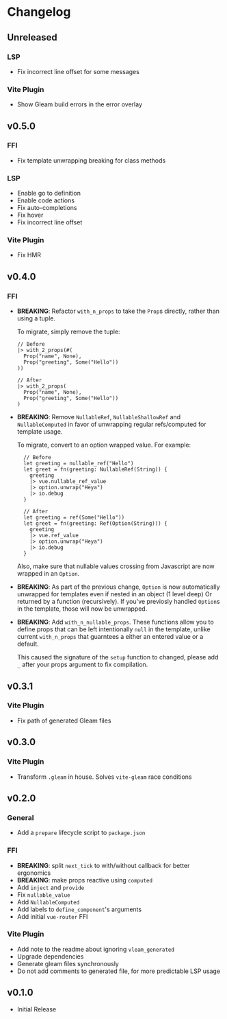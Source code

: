 # Changelog

## Unreleased

### LSP

- Fix incorrect line offset for some messages

### Vite Plugin

- Show Gleam build errors in the error overlay

## v0.5.0

### FFI

- Fix template unwrapping breaking for class methods

### LSP

- Enable go to definition
- Enable code actions
- Fix auto-completions
- Fix hover
- Fix incorrect line offset

### Vite Plugin

- Fix HMR

## v0.4.0

### FFI

- **BREAKING**: Refactor `with_n_props` to take the `Prop`s directly, rather than
  using a tuple.

  To migrate, simply remove the tuple:

  ```gleam
  // Before
  |> with_2_props(#(
    Prop("name", None),
    Prop("greeting", Some("Hello"))
  ))

  // After
  |> with_2_props(
    Prop("name", None),
    Prop("greeting", Some("Hello"))
  )
  ```

- **BREAKING**: Remove `NullableRef`, `NullableShallowRef` and `NullableComputed`
  in favor of unwrapping regular refs/computed for template usage.

  To migrate, convert to an option wrapped value. For example:

  ```gleam
    // Before
    let greeting = nullable_ref("Hello")
    let greet = fn(greeting: NullableRef(String)) {
      greeting
      |> vue.nullable_ref_value
      |> option.unwrap("Heya")
      |> io.debug
    }

    // After
    let greeting = ref(Some("Hello"))
    let greet = fn(greeting: Ref(Option(String))) {
      greeting
      |> vue.ref_value
      |> option.unwrap("Heya")
      |> io.debug
    }
  ```

  Also, make sure that nullable values crossing from Javascript are now wrapped
  in an `Option`.

- **BREAKING**: As part of the previous change, `Option` is now automatically
  unwrapped for templates even if nested in an object (1 level deep) Or returned
  by a function (recursively). If you've previosly handled `Option`s in the
  template, those will now be unwrapped.

- **BREAKING**: Add `with_n_nullable_props`. These functions allow you to define props that
  can be left intentionally `null` in the template, unlike current `with_n_props`
  that guarntees a either an entered value or a default.

  This caused the signature of the `setup` function to changed, please add `_`
  after your props argument to fix compilation.

## v0.3.1

### Vite Plugin

- Fix path of generated Gleam files

## v0.3.0

### Vite Plugin

- Transform `.gleam` in house. Solves `vite-gleam` race conditions

## v0.2.0

### General

- Add a `prepare` lifecycle script to `package.json`

### FFI

- **BREAKING**: split `next_tick` to with/without callback for better ergonomics
- **BREAKING**: make props reactive using `computed`
- Add `inject` and `provide`
- Fix `nullable_value`
- Add `NullableComputed`
- Add labels to `define_component`'s arguments
- Add initial `vue-router` FFI

### Vite Plugin

- Add note to the readme about ignoring `vleam_generated`
- Upgrade dependencies
- Generate gleam files synchronously
- Do not add comments to generated file, for more predictable LSP usage

## v0.1.0

- Initial Release
